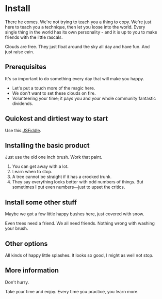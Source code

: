 # Install

There he comes. We're not trying to teach you a thing to copy. We're just here to teach you a technique, then let you loose into the world. Every single thing in the world has its own personality - and it is up to you to make friends with the little rascals.

Clouds are free. They just float around the sky all day and have fun. And just raise cain.

## Prerequisites

It's so important to do something every day that will make you happy.

* Let's put a touch more of the magic here.
* We don't want to set these clouds on fire.
* Volunteering your time; it pays you and your whole community fantastic dividends.

## Quickest and dirtiest way to start

Use this [JSFiddle](https://jsfiddle.net/boilerplate/typescript).

## Installing the basic product

Just use the old one inch brush. Work that paint.

1. You can get away with a lot.
2. Learn when to stop.
3. A tree cannot be straight if it has a crooked trunk.
4. They say everything looks better with odd numbers of things. But sometimes I put even numbers—just to upset the critics.

## Install some other stuff

Maybe we got a few little happy bushes here, just covered with snow.

Even trees need a friend. We all need friends. Nothing wrong with washing your brush.

## Other options

All kinds of happy little splashes. It looks so good, I might as well not stop.

## More information

Don't hurry.

Take your time and enjoy. Every time you practice, you learn more.
